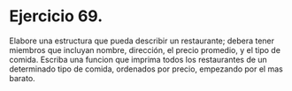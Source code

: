 Ejercicio 69.
============

Elabore una estructura que pueda describir un restaurante; debera tener miembros que incluyan
nombre, dirección, el precio promedio, y el tipo de comida. Escriba una funcion que imprima
todos los restaurantes de un determinado tipo de comida, ordenados por precio, empezando por
el mas barato.
